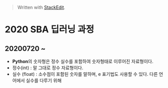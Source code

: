 > Written with [StackEdit](https://stackedit.io/).


# 2020 SBA 딥러닝 과정 
## 20200720 ~

* <b>Python</b>의 숫자형은 정수 실수를 포함하여 숫자형태로 이루어진 자료형이다.
*  정수(int) : 말 그대로 정수 자료형이다. 
* 실수 (float) : 소수점이 포함된 숫자를 말하며, e 표기법도 사용할 수 있다. 다른 언어에서 실수를 다루기 위해 


<!--stackedit_data:
eyJoaXN0b3J5IjpbNjQ5MDQ2Nzk2LDE0MDc5MjU1NjNdfQ==
-->